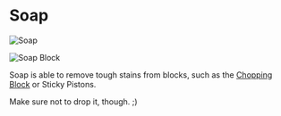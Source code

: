 # Soap

![Soap](item:betterwithmods:soap)

![Soap Block](block:betterwithmods:aesthetic@10)

Soap is able to remove tough stains from blocks, such as the [Chopping Block](../blocks/chopping_block.md) or Sticky Pistons.

Make sure not to drop it, though. ;)